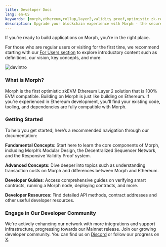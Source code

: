 ```yaml
---
title: Developer Docs
lang: en-US
keywords: [morph,ethereum,rollup,layer2,validity proof,optimistic zk-rollup]
description: Upgrade your blockchain experience with Morph - the secure decentralized, cost0efficient, and high-performing optimistic zk-rollup solution. Try it now!
---
```


If you’re ready to build applications on Morph, you're in the right place. 


For those who are regular users or visiting for the first time, we recommend starting with our [For Users section](../about-morph/0-user-navigation-page.md) to explore introductory content such as definitions, our vision, key concepts, and more.

![devintro](../../assets/docs/dev/devintro.png)

### What is Morph?

Morph is the first optimistic zkEVM Ethereum Layer 2 solution that is 100% EVM compatible. Building on Morph is just like building on Ethereum. If you’re experienced in Ethereum development, you'll find your existing code, tooling, and dependencies are fully compatible with Morph.
### Getting Started

To help you get started, here’s a recommended navigation through our documentation:

**Fundamental Concepts**: Start here to learn the core components of Morph, including Morph’s Modular Design, the Decentralized Sequencer Network, and the Responsive Validity Proof system.

**Advanced Concepts**: Dive deeper into topics such as understanding transaction costs on Morph and differences between Morph and Ethereum.

**Developer Guides**: Access comprehensive guides on verifying smart contracts, running a Morph node, deploying contracts, and more.

**Developer Resources**: Find detailed API methods, contract addresses and other useful developer resources.

### Engage in Our Developer Community​

We're actively enhancing our network with more integrations and support infrastructure, progressing towards our Mainnet release. Join our growing developer community. You can find us on [Discord](https://discord.com/invite/L2Morph) or follow our progress on [X](https://x.com/MorphL2).
